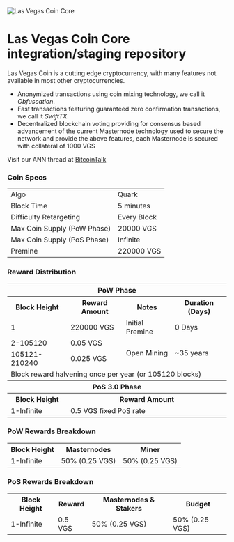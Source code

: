 <img src="http://i.imgur.com/dTf655N.png" alt="Las Vegas Coin Core" title="Las Vegas Coin Core" />

Las Vegas Coin Core integration/staging repository
=====================================

Las Vegas Coin is a cutting edge cryptocurrency, with many features not available in most other cryptocurrencies.
- Anonymized transactions using coin mixing technology, we call it _Obfuscation_.
- Fast transactions featuring guaranteed zero confirmation transactions, we call it _SwiftTX_.
- Decentralized blockchain voting providing for consensus based advancement of the current Masternode
  technology used to secure the network and provide the above features, each Masternode is secured
  with collateral of 1000 VGS

Visit our ANN thread at [BitcoinTalk](https://bitcointalk.org/index.php?topic=1945937.0)

### Coin Specs
<table>
<tr><td>Algo</td><td>Quark</td></tr>
<tr><td>Block Time</td><td>5 minutes</td></tr>
<tr><td>Difficulty Retargeting</td><td>Every Block</td></tr>
<tr><td>Max Coin Supply (PoW Phase)</td><td>20000 VGS</td></tr>
<tr><td>Max Coin Supply (PoS Phase)</td><td>Infinite</td></tr>
<tr><td>Premine</td><td>220000 VGS</td></tr>
</table>

### Reward Distribution

<table>
<th colspan=4>PoW Phase</th>
<tr><th>Block Height</th><th>Reward Amount</th><th>Notes</th><th>Duration (Days)</th></tr>
<tr><td>1</td><td>220000 VGS</td><td>Initial Premine</td><td>0 Days</td></tr>
<tr><td>2-105120</td><td>0.05 VGS</td><td rowspan=2>Open Mining</td><td rowspan=2> ~35 years</td></tr>
<tr><td>105121-210240</td><td>0.025 VGS</td></tr>
<tr><td colspan=4>Block reward halvening once per year (or 105120 blocks)</td></tr>
<tr><th colspan=4>PoS 3.0 Phase</th></tr>
<tr><th>Block Height</th><th colspan=3>Reward Amount</th></tr>
<tr><td>1-Infinite</td><td colspan=3>0.5 VGS fixed PoS rate</td></tr>
</table>

### PoW Rewards Breakdown

<table>
<th>Block Height</th><th>Masternodes</th><th>Miner</th>
<tr><td>1-Infinite</td><td>50% (0.25 VGS)</td><td>50% (0.25 VGS)</td></tr>
</table>

### PoS Rewards Breakdown

<table>
<th>Block Height</th><th>Reward</th><th>Masternodes & Stakers</th><th>Budget</th>
<tr><td>1-Infinite</td><td>0.5 VGS</td><td>50% (0.25 VGS)</td><td>50% (0.25 VGS)</td></tr>
</table>
